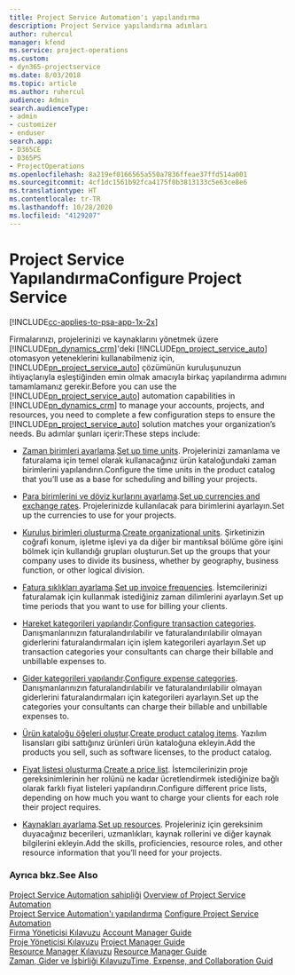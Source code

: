```yaml
---
title: Project Service Automation'ı yapılandırma
description: Project Service yapılandırma adımları
author: ruhercul
manager: kfend
ms.service: project-operations
ms.custom:
- dyn365-projectservice
ms.date: 8/03/2018
ms.topic: article
ms.author: ruhercul
audience: Admin
search.audienceType:
- admin
- customizer
- enduser
search.app:
- D365CE
- D365PS
- ProjectOperations
ms.openlocfilehash: 8a219ef0166565a550a7836ffeae37ffd514a001
ms.sourcegitcommit: 4cf1dc1561b92fca4175f0b3813133c5e63ce8e6
ms.translationtype: HT
ms.contentlocale: tr-TR
ms.lasthandoff: 10/28/2020
ms.locfileid: "4129207"
---
```

# <a name="configure-project-service"></a><span data-ttu-id="eb5a6-103">Project Service Yapılandırma</span><span class="sxs-lookup"><span data-stu-id="eb5a6-103">Configure Project Service</span></span>

[!INCLUDE[cc-applies-to-psa-app-1x-2x](../includes/cc-applies-to-psa-app-1x-2x.md)]

<span data-ttu-id="eb5a6-104">Firmalarınızı, projelerinizi ve kaynaklarını yönetmek üzere [!INCLUDE[pn_dynamics_crm](../includes/pn-dynamics-crm.md)]'deki [!INCLUDE[pn_project_service_auto](../includes/pn-project-service-auto.md)] otomasyon yeteneklerini kullanabilmeniz için, [!INCLUDE[pn_project_service_auto](../includes/pn-project-service-auto.md)] çözümünün kuruluşunuzun ihtiyaçlarıyla eşleştiğinden emin olmak amacıyla birkaç yapılandırma adımını tamamlamanız gerekir.</span><span class="sxs-lookup"><span data-stu-id="eb5a6-104">Before you can use the [!INCLUDE[pn_project_service_auto](../includes/pn-project-service-auto.md)] automation capabilities in [!INCLUDE[pn_dynamics_crm](../includes/pn-dynamics-crm.md)] to manage your accounts, projects, and resources, you need to complete a few configuration steps to ensure the [!INCLUDE[pn_project_service_auto](../includes/pn-project-service-auto.md)] solution matches your organization’s needs.</span></span> <span data-ttu-id="eb5a6-105">Bu adımlar şunları içerir:</span><span class="sxs-lookup"><span data-stu-id="eb5a6-105">These steps include:</span></span>  
  
-   <span data-ttu-id="eb5a6-106">[Zaman birimleri ayarlama](../psa/set-up-time-units.md).</span><span class="sxs-lookup"><span data-stu-id="eb5a6-106">[Set up time units](../psa/set-up-time-units.md).</span></span> <span data-ttu-id="eb5a6-107">Projelerinizi zamanlama ve faturalama için temel olarak kullanacağınız ürün kataloğundaki zaman birimlerini yapılandırın.</span><span class="sxs-lookup"><span data-stu-id="eb5a6-107">Configure the time units in the product catalog that you’ll use as a base for scheduling and billing your projects.</span></span>  
  
-   <span data-ttu-id="eb5a6-108">[Para birimlerini ve döviz kurlarını ayarlama](../psa/set-up-currencies-exchange-rates.md).</span><span class="sxs-lookup"><span data-stu-id="eb5a6-108">[Set up currencies and exchange rates](../psa/set-up-currencies-exchange-rates.md).</span></span> <span data-ttu-id="eb5a6-109">Projelerinizde kullanılacak para birimlerini ayarlayın.</span><span class="sxs-lookup"><span data-stu-id="eb5a6-109">Set up the currencies to use for your projects.</span></span>  
  
-   <span data-ttu-id="eb5a6-110">[Kuruluş birimleri oluşturma](../psa/create-organizational-units.md).</span><span class="sxs-lookup"><span data-stu-id="eb5a6-110">[Create organizational units](../psa/create-organizational-units.md).</span></span> <span data-ttu-id="eb5a6-111">Şirketinizin coğrafi konum, işletme işlevi ya da diğer bir mantıksal bölüme göre işini bölmek için kullandığı grupları oluşturun.</span><span class="sxs-lookup"><span data-stu-id="eb5a6-111">Set up the groups that your company uses to divide its business, whether by geography, business function, or other logical division.</span></span>  
  
-   <span data-ttu-id="eb5a6-112">[Fatura sıklıkları ayarlama](../psa/set-up-invoice-frequencies.md).</span><span class="sxs-lookup"><span data-stu-id="eb5a6-112">[Set up invoice frequencies](../psa/set-up-invoice-frequencies.md).</span></span> <span data-ttu-id="eb5a6-113">İstemcilerinizi faturalamak için kullanmak istediğiniz zaman dilimlerini ayarlayın.</span><span class="sxs-lookup"><span data-stu-id="eb5a6-113">Set up time periods that you want to use for billing your clients.</span></span>  
  
-   <span data-ttu-id="eb5a6-114">[Hareket kategorileri yapılandır](../psa/configure-transaction-categories.md).</span><span class="sxs-lookup"><span data-stu-id="eb5a6-114">[Configure transaction categories](../psa/configure-transaction-categories.md).</span></span> <span data-ttu-id="eb5a6-115">Danışmanlarınızın faturalandırılabilir ve faturalandırılabilir olmayan giderlerini faturalandırmaları için işlem kategorileri ayarlayın.</span><span class="sxs-lookup"><span data-stu-id="eb5a6-115">Set up transaction categories your consultants can charge their billable and unbillable expenses to.</span></span>  
  
-   <span data-ttu-id="eb5a6-116">[Gider kategorileri yapılandır](../psa/configure-expense-categories.md).</span><span class="sxs-lookup"><span data-stu-id="eb5a6-116">[Configure expense categories](../psa/configure-expense-categories.md).</span></span> <span data-ttu-id="eb5a6-117">Danışmanlarınızın faturalandırılabilir ve faturalandırılabilir olmayan giderlerini faturalandırmaları için kategorileri ayarlayın.</span><span class="sxs-lookup"><span data-stu-id="eb5a6-117">Set up the categories your consultants can charge their billable and unbillable expenses to.</span></span>  
  
-   <span data-ttu-id="eb5a6-118">[Ürün kataloğu öğeleri oluştur](../psa/create-product-catalog-items.md).</span><span class="sxs-lookup"><span data-stu-id="eb5a6-118">[Create product catalog items](../psa/create-product-catalog-items.md).</span></span> <span data-ttu-id="eb5a6-119">Yazılım lisansları gibi sattığınız ürünleri ürün kataloğuna ekleyin.</span><span class="sxs-lookup"><span data-stu-id="eb5a6-119">Add the products you sell, such as software licenses, to the product catalog.</span></span>  
  
-   <span data-ttu-id="eb5a6-120">[Fiyat listesi oluşturma](../psa/create-price-list.md).</span><span class="sxs-lookup"><span data-stu-id="eb5a6-120">[Create a price list](../psa/create-price-list.md).</span></span> <span data-ttu-id="eb5a6-121">İstemcilerinizin proje gereksinimlerinin her rolünü ne kadar ücretlendirmek istediğinize bağlı olarak farklı fiyat listeleri yapılandırın.</span><span class="sxs-lookup"><span data-stu-id="eb5a6-121">Configure different price lists, depending on how much you want to charge your clients for each role their project requires.</span></span>  
  
-   <span data-ttu-id="eb5a6-122">[Kaynakları ayarlama](../psa/set-up-resources.md).</span><span class="sxs-lookup"><span data-stu-id="eb5a6-122">[Set up resources](../psa/set-up-resources.md).</span></span> <span data-ttu-id="eb5a6-123">Projeleriniz için gereksinim duyacağınız becerileri, uzmanlıkları, kaynak rollerini ve diğer kaynak bilgilerini ekleyin.</span><span class="sxs-lookup"><span data-stu-id="eb5a6-123">Add the skills, proficiencies, resource roles, and other resource information that you’ll need for your projects.</span></span>  
  
### <a name="see-also"></a><span data-ttu-id="eb5a6-124">Ayrıca bkz.</span><span class="sxs-lookup"><span data-stu-id="eb5a6-124">See Also</span></span>  
 <span data-ttu-id="eb5a6-125">[Project Service Automation sahipliği](../psa/overview.md) </span><span class="sxs-lookup"><span data-stu-id="eb5a6-125">[Overview of Project Service Automation](../psa/overview.md) </span></span>  
 <span data-ttu-id="eb5a6-126">[Project Service Automation'ı yapılandırma](../psa/configure.md) </span><span class="sxs-lookup"><span data-stu-id="eb5a6-126">[Configure Project Service Automation](../psa/configure.md) </span></span>  
 <span data-ttu-id="eb5a6-127">[Firma Yöneticisi Kılavuzu](../psa/account-manager-guide.md) </span><span class="sxs-lookup"><span data-stu-id="eb5a6-127">[Account Manager Guide](../psa/account-manager-guide.md) </span></span>  
 <span data-ttu-id="eb5a6-128">[Proje Yöneticisi Kılavuzu](../psa/project-manager-guide.md) </span><span class="sxs-lookup"><span data-stu-id="eb5a6-128">[Project Manager Guide](../psa/project-manager-guide.md) </span></span>  
 <span data-ttu-id="eb5a6-129">[Resource Manager Kılavuzu](../psa/resource-manager-guide.md) </span><span class="sxs-lookup"><span data-stu-id="eb5a6-129">[Resource Manager Guide](../psa/resource-manager-guide.md) </span></span>  
 [<span data-ttu-id="eb5a6-130">Zaman, Gider ve İşbirliği Kılavuzu</span><span class="sxs-lookup"><span data-stu-id="eb5a6-130">Time, Expense, and Collaboration Guid</span></span>](../psa/time-expense-collaboration-guide.md)
